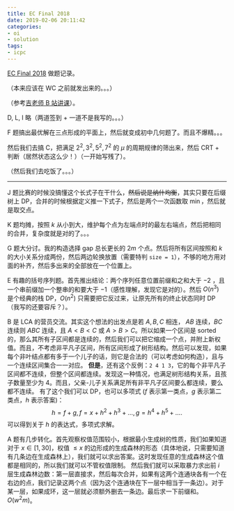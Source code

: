 ```yaml
---
title: EC Final 2018
date: 2019-02-06 20:11:42
categories:
- oi
- solution
tags:
- icpc
---
```


[EC Final 2018](https://codeforces.com/gym/102056) 做题记录。

<!--- 没有正式参赛，但是 VP 完还是觉得我校代表队打得真的有点凉。。。（虽然自己也打得不咋地） --->

（本来应该在 WC 之前就发出来的。。。）

（参考[吉老师 B 站讲课](https://www.bilibili.com/video/av38542305)）。

<!-- more -->

D, L, I 略（两道签到 + 一道不是我写的。。。）

F 题搞出最优解在三点形成的平面上，然后就变成初中几何题了。而且不爆精。。。

然后我们去搞 C，把满足 $2^2, 3^2, 5^2, 7^2$ 的 $\mu$ 的周期规律的筛出来，然后 CRT + 判断（居然状态这么少！）（一开始写残了）。

（然后我们去吃饭了。。。）

---

J 题比赛的时候没搞懂这个长式子在干什么，~~然后说是纳什均衡~~，其实只要在后缀树上 DP，合并的时候根据定义推一下式子，然后是两个一次函数取 $\min$，然后就是取交点。

K 题均摊，按照 $k$ 从小到大，维护每个点为左端点时的最左右端点，然后把相同的合并，复杂度就是对的了。。。

G 题大分讨。我的构造选择 gap 总长更长的 $2m$ 个点。然后将所有区间按照和 $k$ 的大小关系分成两份，然后两边轮换放置（需要特判 `size = 1`），不够的地方用对面的补齐，然后多出来的全部放在一个位置上。

E 有趣的括号序列题。首先推出结论：两个序列任意位置前缀和之和大于 $-2$ ，且一个串前缀加一个整串的和要大于 $-1$（感性理解，发现它是对的）。然后 $O(n^3)$ 是个经典的栈 DP，$O(n^2)$ 只需要把它反过来，让原先所有的终止状态同时 DP（我写的还要容斥？）。

B 是 LCA 的营员交流。其实这个想法的出发点是若 $A, B, C$ 相连， $AB$ 连续，$BC$ 连续则 $ABC$ 连续，且 $A < B < C$ 或 $A > B > C$。所以如果一个区间是 sorted 的，那么其所有子区间都是连续的，然后我们可以把它缩成一个点，并附上新权值。而且，不考虑非平凡子区间，所有区间形成了树形结构。然后可以发现，如果每个非叶结点都有多于一个儿子的话，则它是合法的（可以考虑如何构造），且与一个连续区间集合一一对应。
**但是**，还有这个反例：`2 4 1 3`，它的每个非平凡子区间都不连续，但整个区间都连续。发现这一种情况，也满足树形结构关系，且孩子数量至少为 $4$。而且，父亲-儿子关系满足所有非平凡子区间要么都连续，要么都不连续。
有了这个我们可以 DP，也可以多项式 ($f$ 表示第一类点，$g$ 表示第二类点，$h$ 表示答案)：
$$h = f + g, f = x + h ^ 2 + h ^ 3 + \ldots, g = h ^ 4 + h ^ 5 + \ldots.$$
可以得到关于 $h$ 的表达式，多项式求解。

A 题有几步转化。首先观察权值范围较小，根据最小生成树的性质，我们如果知道对于 $x \in [1, 30]$，权值 $\le x$ 的边形成的生成森林的形态（具体地说，只需要知道有几条边在生成森林上），我们就可以求出答案。这时发现任意的生成森林这个值都是相同的，所以我们就可以不管权值限制。
然后我们就可以采取暴力求出前 $i$ 层生成森林边数：第一层直接求，然后每次合并，如果有这两个连通块各有一个在右边的点，我们记录这两个点（因为这个连通块在下一层中相当于一条边）。对于某一层，如果成环，这一层就必须额外删去一条边。最后求一下前缀和。$O(w^2 m)$。
